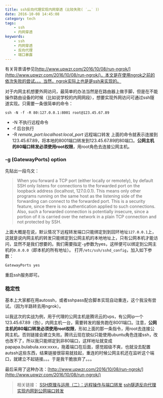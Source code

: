 ```yaml
---
title: ssh反向代理实现内网穿透（比较失败( ˙灬˙ )）
date: 2016-10-08 14:45:08
category: tech
tags:
    - ssh
    - 内网穿透
keywords:
    - ssh
    - 内网穿透
    - 反向代理
    - 端口暴露
---
```


有关背景请参见[http://www.upwzr.com/2016/10/08/run-ngrok/](http://www.upwzr.com/2016/10/08/run-ngrok/)，本文是在使用ngrok之前的依次失败的尝试。。。当然，ngrok实际上也是是ssh来实现的。

对于内网主机想要外网访问，最简单的办法当然是在路由器上做手脚，但是在不能操作路由设备的时候（比如说学校的内网网段），想要实现外网访问可通过ssh隧道实现。只需要一条很简单的命令：
```
ssh -N -f -R 80:127.0.0.1:8001 root@123.45.67.89
```
* -N 不执行远程命令
* -f 后台执行
* -R *remote_port:localhost:local_port* 远程端口转发
上面的命令就表示连接到123.45.67.89，将本地的8001端口转发到123.45.67.89的80端口。__公网主机的80端口转发必须使用root权限__，用root角色去连接公网主机。

<!-- more -->

### -g (GatewayPorts) option

先贴出一段鸟文：
>When you forward a TCP port (either locally or remotely), by default SSH only listens for connections to the forwarded port on the loopback address (localhost, 127.0.0.1). This means only other programs running on the same host as the listening side of the forwarding can connect to the forwarded port. This is a security feature, since there is no authentication applied to such connections. Also, such a forwarded connection is potentially insecure, since a portion of it is carried over the network in a plain TCP connection and not protected by SSH.

上面大概是在说，默认情况下远程转发端口只能绑定到到回环地址`127.0.0.1`上，这就是说内网主机的转发只能绑定到公网主机的本地地址上，只有公网本机才能访问，显然不是我们想要的。我们需要指定`-g`参数为yes，这样便可以绑定到公网主机的`0.0.0.0`（即本机的所有地址）。
打开`/etc/ssh/sshd_config`，加入如下参数：
```
GatewayPorts yes
```
重启ssh服务即可。

### 稳定性

基本上大家都在用autossh，或者sshpass配合脚本实现自动重连，这个我没有尝试。（因为半路转去用ngrok）。



以我这次的实战为例，用于代理的公网主机是腾讯云的vps，有公网ip一个123.45.67.89（伪），内网主机一台，需要转发的服务跑在8001端口。注意，__公网主机的80端口转发必须使用root权限__，形如上面的那一条指令，用root去连接公网主机。否则链接会建立失败。腾讯云现在貌似只能使用ubuntu角色连接ssh，改也改不了，所以我只能绑定到非80端口，这样地址就变成papapa.bulabula.xxx:xxxx，拖着端口在后面，感觉超级不爽，也就没去配置autssh这些东西，结果链接很容易就挂起，重连的时候公网主机还在监听这个端口，就建立不起链接。。。于是我干脆放弃了。。。

最后采用了这种办法：[http://www.upwzr.com/2016/10/08/run-ngrok/](http://www.upwzr.com/2016/10/08/run-ngrok/)

>相关链接：
>[SSH原理与运用（二）：远程操作与端口转发](http://www.ruanyifeng.com/blog/2011/12/ssh_port_forwarding.html)
>[ssh隧道反向代理实现内网到公网端口转发](http://www.netcan666.com/2016/09/28/ssh%E9%9A%A7%E9%81%93%E5%8F%8D%E5%90%91%E4%BB%A3%E7%90%86%E5%AE%9E%E7%8E%B0%E5%86%85%E7%BD%91%E5%88%B0%E5%85%AC%E7%BD%91%E7%AB%AF%E5%8F%A3%E8%BD%AC%E5%8F%91/)
